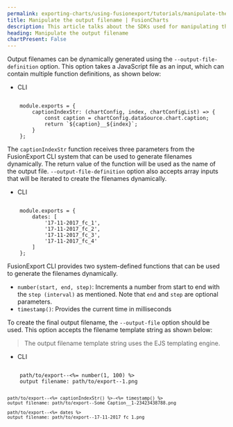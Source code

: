 ```yaml
---
permalink: exporting-charts/using-fusionexport/tutorials/manipulate-the-output-filename.html
title: Manipulate the output filename | FusionCharts
description: This article talks about the SDKs used for manipulating the output filename.
heading: Manipulate the output filename
chartPresent: False
---
```


Output filenames can be dynamically generated using the  `--output-file-definition`  option. This option takes a JavaScript file as an input, which can contain multiple function definitions, as shown below:

<div class="code-wrapper">
<ul class="code-tabs">
    <li class="active"><a data-toggle="cli">CLI</a></li>
</ul>

<div class="tab-content">
<div class="tab cli-tab active">
<pre><code class="custom-hlc language-bash">
	module.exports = {
		captionIndexStr: (chartConfig, index, chartConfigList) => {
			const caption = chartConfig.dataSource.chart.caption;
			return `${caption}__${index}`;
		}
	};
</code></pre>
</div>
</div>
</div>

The `captionIndexStr` function  receives three parameters from the FusionExport CLI system that can be used to generate filenames dynamically. The return value of the function will be used as the name of the output file.
`--output-file-definition` option also accepts array inputs that will be iterated to create the filenames dynamically.

<div class="code-wrapper">
<ul class="code-tabs">
    <li class="active"><a data-toggle="cli">CLI</a></li>
</ul>

<div class="tab-content">
<div class="tab cli-tab active">
<pre><code class="custom-hlc language-bash">
	module.exports = {
		dates: [
			'17-11-2017_fc_1',
			'17-11-2017_fc_2',
			'17-11-2017_fc_3',
			'17-11-2017_fc_4'
		]
	};
</code></pre>
</div>
</div>
</div>


FusionExport CLI provides two system-defined functions that can be used to generate the filenames dynamically. 

* `number(start, end, step)`: Increments a number from start to end with the `step (interval)` as mentioned. Note that `end` and `step` are optional parameters.
* `timestamp()`: Provides the current time in milliseconds

To create the final output filename, the `--output-file` option should be used. This option accepts the filename template string as shown below:

> The output filename template string uses the EJS templating engine.</p>

<div class="code-wrapper">
<ul class="code-tabs">
    <li class="active"><a data-toggle="cli">CLI</a></li>
</ul>

<div class="tab-content">
    <div class="tab cli-tab active">
<pre><code class="custom-hlc language-bash">
	path/to/export--<%= number(1, 100) %>
	output filename: path/to/export--1.png

	path/to/export--<%= captionIndexStr() %>-<%= timestamp() %>
	output filename: path/to/export--Some Caption__1-23423438788.png

	path/to/export--<%= dates %>
	output filename: path/to/export--17-11-2017_fc_1.png
</code></pre>
</div>
</div>
</div>